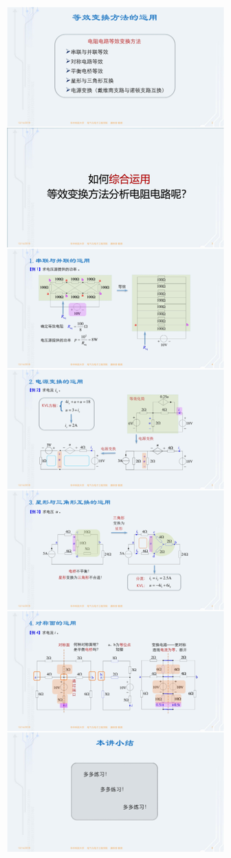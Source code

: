 <div><img src  = "./images/2-4等效变换方法应用-图片-1.jpg"></div>
<div><img src  = "./images/2-4等效变换方法应用-图片-2.jpg"></div>
<div><img src  = "./images/2-4等效变换方法应用-图片-3.jpg"></div>
<div><img src  = "./images/2-4等效变换方法应用-图片-4.jpg"></div>
<div><img src  = "./images/2-4等效变换方法应用-图片-5.jpg"></div>
<div><img src  = "./images/2-4等效变换方法应用-图片-6.jpg"></div>
<div><img src  = "./images/2-4等效变换方法应用-图片-7.jpg"></div>